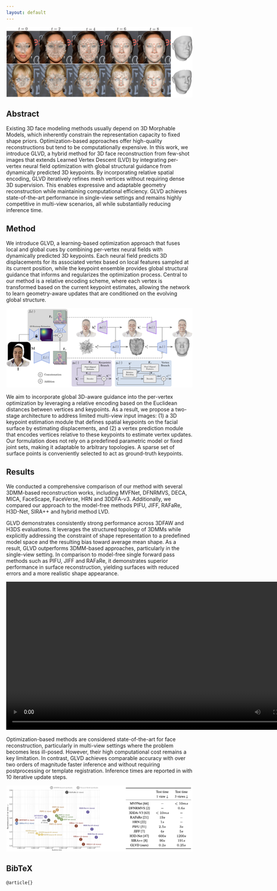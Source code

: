 ```yaml
---
layout: default
---
```


![](assets/images/teaser.png)

## Abstract

Existing 3D face modeling methods usually depend on 3D Morphable Models, which inherently constrain the representation capacity to fixed shape priors. Optimization-based approaches offer high-quality reconstructions but tend to be computationally expensive. In this work, we introduce GLVD, a hybrid method for 3D face reconstruction from few-shot images that extends Learned Vertex Descent (LVD) by integrating per-vertex neural field optimization with global structural guidance from dynamically predicted 3D keypoints. By incorporating relative spatial encoding, GLVD iteratively refines mesh vertices without requiring dense 3D supervision. This enables expressive and adaptable geometry reconstruction while maintaining computational efficiency. GLVD achieves state-of-the-art performance in single-view settings and remains highly competitive in multi-view scenarios, all while substantially reducing inference time.

## Method

We introduce GLVD, a learning-based optimization approach that fuses local and global cues by combining per-vertex neural fields with dynamically predicted 3D keypoints. Each neural field predicts 3D displacements for its associated vertex based on local features sampled at its current position, while the keypoint ensemble provides global structural guidance that informs and regularizes the optimization process. Central to our method is a relative encoding scheme, where each vertex is transformed based on the current keypoint estimates, allowing the network to learn geometry-aware updates that are conditioned on the evolving global structure.

![](assets/images/method.png)

We aim to incorporate global 3D-aware guidance into the per-vertex optimization by leveraging a relative encoding based on the Euclidean distances between vertices and keypoints. As a result, we propose a two-stage architecture to address limited multi-view input images: (1) a 3D keypoint estimation module that defines spatial keypoints on the facial surface by estimating displacements, and (2) a vertex prediction module that encodes vertices relative to these keypoints to estimate vertex updates. Our formulation does not rely on a predefined parametric model or fixed joint sets, making it adaptable to arbitrary topologies. A sparse set of surface points is conveniently selected to act as ground-truth keypoints.


## Results

We conducted a comprehensive comparison of our method with several 3DMM-based reconstruction works, including MVFNet, DFNRMVS, DECA, MICA, FaceScape, FaceVerse, HRN and 3DDFA-v3. Additionally, we compared our approach to the model-free methods PIFU, JIFF, RAFaRe, H3D-Net, SIRA++ and hybrid method LVD.

GLVD demonstrates consistently strong performance across 3DFAW and H3DS evaluations. It leverages the structured topology of 3DMMs while explicitly addressing the constraint of shape representation to a predefined model space and the resulting bias toward average mean shape. As a result, GLVD outperforms 3DMM-based approaches, particularly in the single-view setting. In comparison to model-free single forward pass methods such as PIFU, JIFF and RAFaRe, it demonstrates superior performance in surface reconstruction, yielding surfaces with reduced errors and a more realistic shape appearance. 

<p align="center">
  <video controls width="800">
    <source src="assets/videos/results.webm" type="video/webm">
  </video>
</p>

Optimization-based methods are considered state-of-the-art for face reconstruction, particularly in multi-view settings where the problem becomes less ill-posed. However, their high computational cost remains a key limitation. In contrast, GLVD achieves comparable accuracy with over two orders of magnitude faster inference and without requiring postprocessing or template registration. Inference times are reported in with 10 iterative update steps.

![](assets/images/time_glvd.png)


## BibTeX

```
@article{}
```